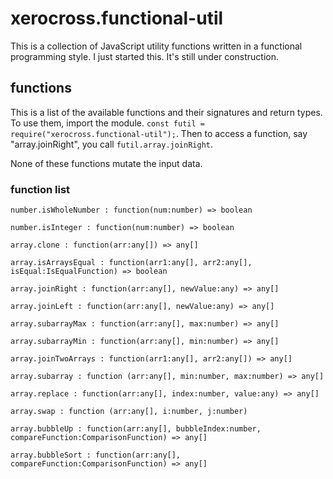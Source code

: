 # xerocross.functional-util

This is a collection of JavaScript utility functions written in a functional programming style.  I just started this.  It's still under construction.

## functions

This is a list of the available functions and their signatures and return types.  To use them, import the module. ``const futil = require("xerocross.functional-util");``.  Then to access a function, say "array.joinRight", you call ``futil.array.joinRight``.

None of these functions mutate the input data.

### function list

```number.isWholeNumber : function(num:number) => boolean```

```number.isInteger : function(num:number) => boolean```

```array.clone : function(arr:any[]) => any[] ```

```array.isArraysEqual : function(arr1:any[], arr2:any[], isEqual:IsEqualFunction) => boolean```

```array.joinRight : function(arr:any[], newValue:any) => any[]```

```array.joinLeft : function(arr:any[], newValue:any) => any[] ```

```array.subarrayMax : function(arr:any[], max:number) => any[] ```

```array.subarrayMin : function(arr:any[], min:number) => any[] ```

```array.joinTwoArrays : function(arr1:any[], arr2:any[]) => any[]```

```array.subarray : function (arr:any[], min:number, max:number) => any[] ```

```array.replace : function(arr:any[], index:number, value:any) => any[]```

```array.swap : function (arr:any[], i:number, j:number) ```

```array.bubbleUp : function(arr:any[], bubbleIndex:number, compareFunction:ComparisonFunction) => any[] ```

```array.bubbleSort : function(arr:any[], compareFunction:ComparisonFunction) => any[] ```